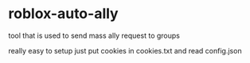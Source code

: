 # roblox-auto-ally
tool that is used to send mass ally request to groups

really easy to setup just put cookies in cookies.txt and read config.json
